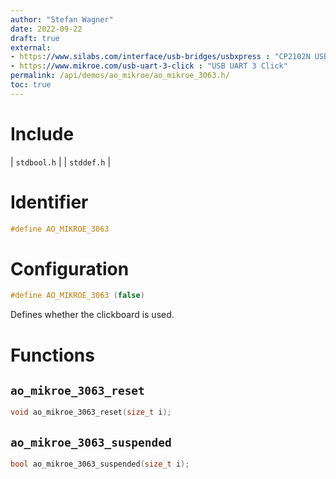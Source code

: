 ```yaml
---
author: "Stefan Wagner"
date: 2022-09-22
draft: true
external:
- https://www.silabs.com/interface/usb-bridges/usbxpress : "CP2102N USBXpress USB Bridges"
- https://www.mikroe.com/usb-uart-3-click : "USB UART 3 Click"
permalink: /api/demos/ao_mikroe/ao_mikroe_3063.h/
toc: true
---
```


# Include

| `stdbool.h` |
| `stddef.h` |

# Identifier

```c
#define AO_MIKROE_3063
```

# Configuration

```c
#define AO_MIKROE_3063 (false)
```

Defines whether the clickboard is used.

# Functions

## `ao_mikroe_3063_reset`

```c
void ao_mikroe_3063_reset(size_t i);
```

## `ao_mikroe_3063_suspended`

```c
bool ao_mikroe_3063_suspended(size_t i);
```
